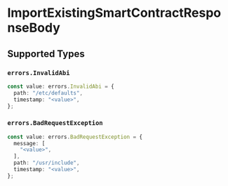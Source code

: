 # ImportExistingSmartContractResponseBody


## Supported Types

### `errors.InvalidAbi`

```typescript
const value: errors.InvalidAbi = {
  path: "/etc/defaults",
  timestamp: "<value>",
};
```

### `errors.BadRequestException`

```typescript
const value: errors.BadRequestException = {
  message: [
    "<value>",
  ],
  path: "/usr/include",
  timestamp: "<value>",
};
```

